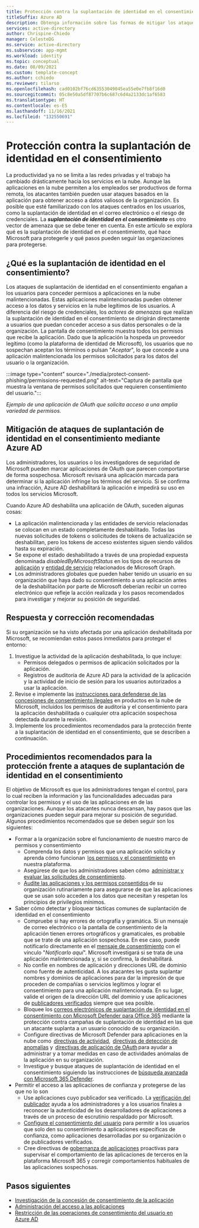 ```yaml
---
title: Protección contra la suplantación de identidad en el consentimiento
titleSuffix: Azure AD
description: Obtenga información sobre las formas de mitigar los ataques de suplantación de identidad de consentimiento basados en la aplicación mediante Azure AD.
services: active-directory
author: Chrispine-Chiedo
manager: CelesteDG
ms.service: active-directory
ms.subservice: app-mgmt
ms.workload: identity
ms.topic: conceptual
ms.date: 08/09/2021
ms.custom: template-concept
ms.author: cchiedo
ms.reviewer: tilarso
ms.openlocfilehash: cad0102bf76cd63553049045ea55e0e7fb8f16d0
ms.sourcegitcommit: 05c8e50a5df87707b6c687c6d4a2133dc1af6583
ms.translationtype: HT
ms.contentlocale: es-ES
ms.lasthandoff: 11/16/2021
ms.locfileid: "132550691"
---
```

# <a name="protecting-against-consent-phishing"></a>Protección contra la suplantación de identidad en el consentimiento

La productividad ya no se limita a las redes privadas y el trabajo ha cambiado drásticamente hacia los servicios en la nube. Aunque las aplicaciones en la nube permiten a los empleados ser productivos de forma remota, los atacantes también pueden usar ataques basados en la aplicación para obtener acceso a datos valiosos de la organización. Es posible que esté familiarizado con los ataques centrados en los usuarios, como la suplantación de identidad en el correo electrónico o el riesgo de credenciales. La ***suplantación de identidad en el consentimiento*** es otro vector de amenaza que se debe tener en cuenta.
En este artículo se explora qué es la suplantación de identidad en el consentimiento, qué hace Microsoft para protegerle y qué pasos pueden seguir las organizaciones para protegerse.

## <a name="what-is-consent-phishing"></a>¿Qué es la suplantación de identidad en el consentimiento?

Los ataques de suplantación de identidad en el consentimiento engañan a los usuarios para conceder permisos a aplicaciones en la nube malintencionadas. Estas aplicaciones malintencionadas pueden obtener acceso a los datos y servicios en la nube legítimos de los usuarios. A diferencia del riesgo de credenciales, los *actores de amenazas* que realizan la suplantación de identidad en el consentimiento se dirigirán directamente a usuarios que puedan conceder acceso a sus datos personales o de la organización. La pantalla de consentimiento muestra todos los permisos que recibe la aplicación. Dado que la aplicación la hospeda un proveedor legítimo (como la plataforma de identidad de Microsoft), los usuarios que no sospechan aceptan los términos o pulsan "*Aceptar*", lo que concede a una aplicación malintencionada los permisos solicitados para los datos del usuario o la organización.

:::image type="content" source="./media/protect-consent-phishing/permissions-requested.png" alt-text="Captura de pantalla que muestra la ventana de permisos solicitados que requieren consentimiento del usuario.":::

*Ejemplo de una aplicación de OAuth que solicita acceso a una amplia variedad de permisos.*

## <a name="mitigating-consent-phishing-attacks-using-azure-ad"></a>Mitigación de ataques de suplantación de identidad en el consentimiento mediante Azure AD

Los administradores, los usuarios o los investigadores de seguridad de Microsoft pueden marcar aplicaciones de OAuth que parecen comportarse de forma sospechosa. Microsoft revisará una aplicación marcada para determinar si la aplicación infringe los términos del servicio. Si se confirma una infracción, Azure AD deshabilitará la aplicación e impedirá su uso en todos los servicios Microsoft.

Cuando Azure AD deshabilita una aplicación de OAuth, suceden algunas cosas:
- La aplicación malintencionada y las entidades de servicio relacionadas se colocan en un estado completamente deshabilitado. Todas las nuevas solicitudes de tokens o solicitudes de tokens de actualización se deshabilitan, pero los tokens de acceso existentes siguen siendo válidos hasta su expiración.
- Se expone el estado deshabilitado a través de una propiedad expuesta denominada *disabledByMicrosoftStatus* en los tipos de recursos de [aplicación](/graph/api/resources/application?view=graph-rest-1.0&preserve-view=true) y [entidad de servicio](/graph/api/resources/serviceprincipal?view=graph-rest-1.0&preserve-view=true) relacionados de Microsoft Graph.
- Los administradores globales que pueden haber tenido un usuario en su organización que haya dado su consentimiento a una aplicación antes de la deshabilitación por parte de Microsoft deberían recibir un correo electrónico que refleje la acción realizada y los pasos recomendados para investigar y mejorar su posición de seguridad.

## <a name="recommended-response-and-remediation"></a>Respuesta y corrección recomendadas

Si su organización se ha visto afectada por una aplicación deshabilitada por Microsoft, se recomiendan estos pasos inmediatos para proteger el entorno:

1. Investigue la actividad de la aplicación deshabilitada, lo que incluye:
    - Permisos delegados o permisos de aplicación solicitados por la aplicación.
    - Registros de auditoría de Azure AD para la actividad de la aplicación y la actividad de inicio de sesión para los usuarios autorizados a usar la aplicación.
1. Revise e implemente las [instrucciones para defenderse de las concesiones de consentimiento ilegales](/microsoft-365/security/office-365-security/detect-and-remediate-illicit-consent-grants) en productos en la nube de Microsoft, incluidos los permisos de auditoría y el consentimiento para la aplicación deshabilitada o cualquier otra aplicación sospechosa detectada durante la revisión.
1. Implemente los procedimientos recomendados para la protección frente a la suplantación de identidad en el consentimiento, que se describen a continuación.


## <a name="best-practices-for-hardening-against-consent-phishing-attacks"></a>Procedimientos recomendados para la protección frente a ataques de suplantación de identidad en el consentimiento

El objetivo de Microsoft es que los administradores tengan el control, para lo cual reciben la información y las funcionalidades adecuadas para controlar los permisos y el uso de las aplicaciones en de las organizaciones. Aunque los atacantes nunca descansan, hay pasos que las organizaciones pueden seguir para mejorar su posición de seguridad. Algunos procedimientos recomendados que se deben seguir son los siguientes:

* Formar a la organización sobre el funcionamiento de nuestro marco de permisos y consentimiento
    - Comprenda los datos y permisos que una aplicación solicita y aprenda cómo funcionan  [los permisos y el consentimiento](../develop/v2-permissions-and-consent.md) en nuestra plataforma.
    - Asegúrese de que los administradores saben cómo  [administrar y evaluar las solicitudes de consentimiento](./manage-consent-requests.md).
    - [Audite las aplicaciones y los permisos consentidos](../../security/fundamentals/steps-secure-identity.md#audit-apps-and-consented-permissions) de su organización rutinariamente para asegurarse de que las aplicaciones que se usan solo acceden a los datos que necesitan y respetan los principios de privilegios mínimos.
* Saber cómo detectar y bloquear tácticas comunes de suplantación de identidad en el consentimiento
    - Compruebe si hay errores de ortografía y gramática. Si un mensaje de correo electrónico o la pantalla de consentimiento de la aplicación tienen errores ortográficos y gramaticales, es probable que se trate de una aplicación sospechosa. En ese caso, puede notificarlo directamente en el [mensaje de consentimiento](../develop/application-consent-experience.md#building-blocks-of-the-consent-prompt) con el vínculo "*Notificarlo aquí*". Microsoft investigará si se trata de una aplicación malintencionada y, si se confirma, la deshabilitará.
    - No confíe en nombres de aplicación y direcciones URL de dominio como fuente de autenticidad. A los atacantes les gusta suplantar nombres y dominios de aplicaciones para dar la impresión de que proceden de compañías o servicios legítimos y lograr el consentimiento para una aplicación malintencionada. En su lugar, valide el origen de la dirección URL del dominio y use aplicaciones de [publicadores verificados](../develop/publisher-verification-overview.md) siempre que sea posible.
    - Bloquee los [correos electrónicos de suplantación de identidad en el consentimiento con Microsoft Defender para Office 365](/microsoft-365/security/office-365-security/set-up-anti-phishing-policies#impersonation-settings-in-anti-phishing-policies-in-microsoft-defender-for-office-365) mediante la protección contra campañas de suplantación de identidad en las que un atacante suplanta a un usuario conocido de su organización.
    - Configure directivas de Microsoft Defender para aplicaciones en la nube como  [directivas de actividad](/cloud-app-security/user-activity-policies),  [directivas de detección de anomalías](/cloud-app-security/anomaly-detection-policy) y  [directivas de aplicación de OAuth](/cloud-app-security/app-permission-policy) para ayudar a administrar y a tomar medidas en caso de actividades anómalas de la aplicación en su organización.
    - Investigue y busque ataques de suplantación de identidad en el consentimiento siguiendo las instrucciones de [búsqueda avanzada con Microsoft 365 Defender](/microsoft-365/security/defender/advanced-hunting-overview).
* Permitir el acceso a las aplicaciones de confianza y protegerse de las que no lo son
    - Use aplicaciones cuyo publicador sea verificado. La [verificación del publicador](../develop/publisher-verification-overview.md) ayuda a los administradores y a los usuarios finales a reconocer la autenticidad de los desarrolladores de aplicaciones a través de un proceso de escrutinio respaldado por Microsoft.
    - [Configure el consentimiento del usuario](./configure-user-consent.md?tabs=azure-portal) para permitir a los usuarios que solo den su consentimiento a aplicaciones específicas de confianza, como aplicaciones desarrolladas por su organización o de publicadores verificados.
    - Cree directivas de [gobernanza de aplicaciones](/microsoft-365/compliance/app-governance-manage-app-governance) proactivas para supervisar el comportamiento de las aplicaciones de terceros en la plataforma Microsoft 365 y corregir comportamientos habituales de las aplicaciones sospechosas.

## <a name="next-steps"></a>Pasos siguientes

* [Investigación de la concesión de consentimiento de la aplicación](/security/compass/incident-response-playbook-app-consent)
* [Administración del acceso a las aplicaciones](./what-is-access-management.md)
* [Restricción de las operaciones de consentimiento del usuario en Azure AD](../../security/fundamentals/steps-secure-identity.md#restrict-user-consent-operations)
